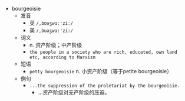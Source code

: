 - bourgeoisie
  - 发音
    - 英 `/,bʊəʒwɑː'ziː/`
    - 美 `/,buəʒwɑ:'zi:/`
  - 词义
    - n. 资产阶级；中产阶级
    - `the people in a society who are rich, educated, own land etc, according to Marxism`
  - 短语
    - `petty bourgeoisie` n. 小资产阶级（等于petite bourgeoisie） 
  - 例句
    - `...the suppression of the proletariat by the bourgeoisie.`
      - ...资产阶级对无产阶级的压迫。

